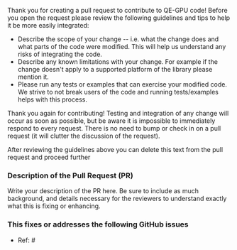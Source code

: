 Thank you for creating a pull request to contribute to QE-GPU code! Before you open the request please review the following guidelines and tips to help it be more easily integrated:
* Describe the scope of your change -- i.e. what the change does and what parts of the code were modified. This will help us understand any risks of integrating the code.
* Describe any known limitations with your change. For example if the change doesn't apply to a supported platform of the library please mention it.
* Please run any tests or examples that can exercise your modified code. We strive to not break users of the code and running tests/examples helps with this process.

Thank you again for contributing! Testing and integration of any change will occur as soon as possible, but be aware it is impossible to immediately respond to every request. There is no need to bump or check in on a pull request (it will clutter the discussion of the request).

After reviewing the guidelines above you can delete this text from the pull request and proceed further


### Description of the Pull Request (PR)

Write your description of the PR here. Be sure to include as much background,
and details necessary for the reviewers to understand exactly what this is
fixing or enhancing.


### This fixes or addresses the following GitHub issues

- Ref: #
